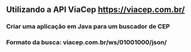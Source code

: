 ## Utilizando a API ViaCep https://viacep.com.br/
### Criar uma aplicação em Java para um buscador de CEP
### Formato da busca:  viacep.com.br/ws/01001000/json/
